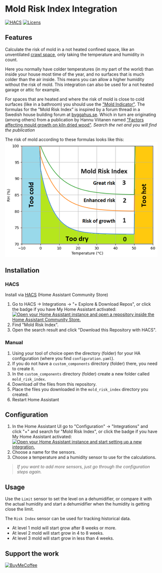 # Mold Risk Index Integration

[![HACS][hacsbadge]][hacslink]
[![Licens][licensebadge]][licenslink]

## Features

Calculate the risk of mold in a not heated confined space, like an unventilated [crawl space](https://en.wikipedia.org/wiki/Crawl_space), only taking the temperature and humidity in count.

Here you normally have colder temperatures (in my part of the world) than inside your house most time of the year, and no surfaces that is much colder than the air inside. This means you can allow a higher humidity without the risk of mold. This integration can also be used for a not heated garage or attic for example.

For spaces that are heated and where the risk of mold is close to cold surfaces (like in a bathroom) you should use the ["Mold Indicator"](https://www.home-assistant.io/integrations/mold_indicator/).
The formulas for the "Mold Risk Index” is inspired by a forum thread in a Swedish house building forum at [byggahus.se](https://www.byggahus.se/forum/threads/formel-foer-riskkurva.311612). Which in turn are originating (among others) from a publication by Hannu Viitanen named ["Factors affecting mould growth on kiln dried wood"](https://cris.vtt.fi/en/organisations/vtt-technical-research-centre-of-finland/publications/). *Search the net and you will find the publication*

The risk of mold according to these formulas looks like this:
![Graph](/mold_risk_index_plot.png)

## Installation

### HACS

Install via [HACS][hacslink] (Home Assistant Community Store)

1. Go to HACS -> Integrations -> "+ Explore & Download Repos",  or click the badge if you have My Home Assistant activated:  
[![Open your Home Assistant instance and open a repository inside the Home Assistant Community Store.][mybadgehacs]][mylinkhacs]
1. Find "Mold Risk Index".
1. Open the search result and click "Download this Repository with HACS".

### Manual

1. Using your tool of choice open the directory (folder) for your HA configuration (where you find `configuration.yaml`).
1. If you do not have a `custom_components` directory (folder) there, you need to create it.
1. In the `custom_components` directory (folder) create a new folder called `mold_risk_index`.
1. Download _all_ the files from this repository.
1. Place the files you downloaded in the `mold_risk_index` directory you created.
1. Restart Home Assistant

## Configuration

1. In the Home Assistant UI go to "Configuration" -> "Integrations" and click "+" and search for "Mold Risk Index", or click the badge if you have My Home Assistant activated:  
[![Open your Home Assistant instance and start setting up a new integration.][mybadge]][mylink]
1. Choose a name for the sensors.
1. Choose a temperature and a humidity sensor to use for the calculations.

>_If you want to add more sensors, just go through the configuration steps again._

## Usage

Use the `Limit` sensor to set the level on a dehumidifier, or compare it with the actual humidity and start a dehumidifier when the humidity is getting close the limit.</p>

The `Risk Index` sensor can be used for tracking historical data.

- At level 1 mold will start grow after 8 weeks or more.
- At level 2 mold will start grow in 4 to 8 weeks.
- At level 3 mold will start grow in less than 4 weeks.

## Support the work

[![BuyMeCoffee][coffeebadge]][coffeelink]



[hacslink]: https://hacs.xyz
[hacsbadge]: https://img.shields.io/badge/HACS-Default-41BDF5.svg
[licensebadge]: https://img.shields.io/badge/licens-MIT-41BDF5.svg
[licenslink]: LICENSE.txt
[mybadge]: https://my.home-assistant.io/badges/config_flow_start.svg
[mylink]: https://my.home-assistant.io/redirect/config_flow_start/?domain=mold_risk_index
[mybadgehacs]: https://my.home-assistant.io/badges/hacs_repository.svg
[mylinkhacs]: https://my.home-assistant.io/redirect/hacs_repository/?owner=Strixx76&repository=mold_risk_index
[coffeelink]: https://www.buymeacoffee.com/76strixx
[coffeebadge]: https://www.buymeacoffee.com/assets/img/custom_images/orange_img.png
